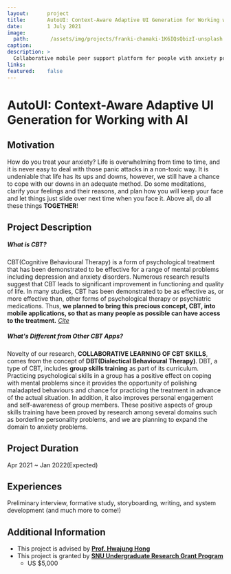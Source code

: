 ```yaml
---
layout:      project
title:       AutoUI: Context-Aware Adaptive UI Generation for Working with AI 
date:        1 July 2021
image:
  path:       /assets/img/projects/franki-chamaki-1K6IQsQbizI-unsplash.jpg
caption:     
description: >
  Collaborative mobile peer support platform for people with anxiety problems based on CBT and DBT theories
links:
featured:    false
---
```


# AutoUI: Context-Aware Adaptive UI Generation for Working with AI 

## Motivation

How do you treat your anxiety? Life is overwhelming from time to time, and it is never easy to deal with those panic attacks in a non-toxic way. It is undeniable that life has its ups and downs, however, we still have a chance to cope with our downs in an adequate method. Do some meditations, clarify your feelings and their reasons, and plan how you will keep your face and let things just slide over next time when you face it. Above all, do all these things **TOGETHER**!

## Project Description

##### What is CBT?

CBT(Cognitive Behavioural Therapy) is a form of psychological treatment that has been demonstrated to be effective for a range of mental problems including depression and anxiety disorders. Numerous research results suggest that CBT leads to significant improvement in functioning and quality of life. In many studies, CBT has been demonstrated to be as effective as, or more effective than, other forms of psychological therapy or psychiatric medications. Thus, **we planned to bring this precious concept, CBT, into mobile applications, so that as many people as possible can have access to the treatment.**   *[Cite](https://www.apa.org/ptsd-guideline/patients-and-families/cognitive-behavioral)*

##### What's Different from Other CBT Apps?

Novelty of our research, **COLLABORATIVE LEARNING OF CBT SKILLS**, comes from the concept of **DBT(Dialectical Behavioural Therapy)**. DBT, a type of CBT, includes **group skills training** as part of its curriculum. Practicing psychological skills in a group has a positive effect on coping with mental problems since it provides the opportunity of polishing maladapted behaviours and chance for practicing the treatment in advance of the actual situation. In addition, it also improves personal engagement and self-awareness of group members. These positive aspects of group skills training have been proved by research among several domains such as borderline personality problems, and we are planning to expand the domain to anxiety problems. 

## Project Duration

Apr 2021 ~ Jan 2022(Expected)

## Experiences

Preliminary interview, formative study, storyboarding, writing, and system development (and much more to come!)

## Additional Information

* This project is advised by [**Prof. Hwajung Hong**](https://www.notion.so/Hwajung-Hong-cc10b0291bbe4ca38dbf4882cd687423)
* This project is granted by [**SNU Undergraduate Research Grant Program**](https://sde.snu.ac.kr/bbs/content.php?co_id=support)
  * US $5,000

